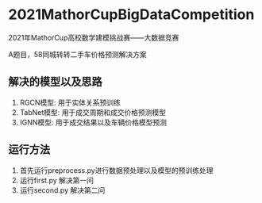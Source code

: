 # 2021MathorCupBigDataCompetition
2021年MathorCup高校数学建模挑战赛——大数据竞赛

A题目，58同城转转二手车价格预测解决方案

## 解决的模型以及思路
1. RGCN模型: 用于实体关系预训练 
2. TabNet模型: 用于成交周期和成交价格预测模型
3. IGNN模型: 用于成交结果以及车辆价格模型预测

## 运行方法
1. 首先运行preprocess.py进行数据预处理以及模型的预训练处理
2. 运行first.py 解决第一问
2. 运行second.py 解决第二问

